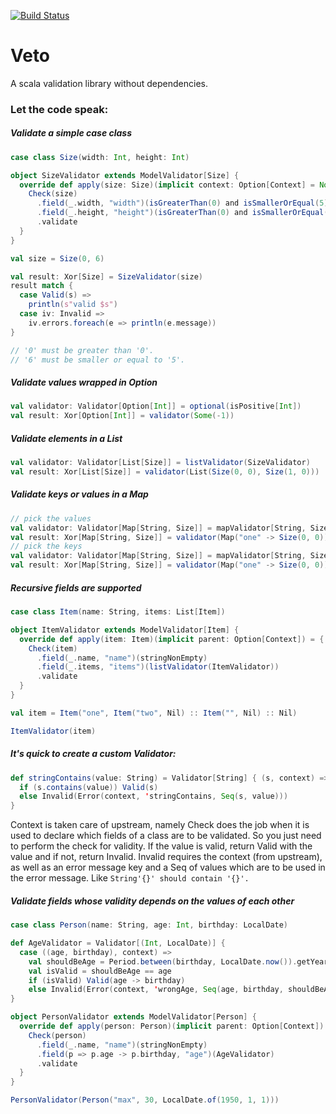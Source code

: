 [![Build Status](https://travis-ci.org/splink/veto.svg?branch=master)](https://travis-ci.org/splink/veto)

# Veto
A scala validation library without dependencies.

### Let the code speak:

##### Validate a simple case class
~~~scala
case class Size(width: Int, height: Int)

object SizeValidator extends ModelValidator[Size] {
  override def apply(size: Size)(implicit context: Option[Context] = None) = {
    Check(size)
      .field(_.width, "width")(isGreaterThan(0) and isSmallerOrEqual(5))
      .field(_.height, "height")(isGreaterThan(0) and isSmallerOrEqual(5))
      .validate
  }
}

val size = Size(0, 6)

val result: Xor[Size] = SizeValidator(size) 
result match {
  case Valid(s) =>
    println(s"valid $s")
  case iv: Invalid =>
    iv.errors.foreach(e => println(e.message))
}

// '0' must be greater than '0'.
// '6' must be smaller or equal to '5'.
~~~

##### Validate values wrapped in Option
~~~scala
val validator: Validator[Option[Int]] = optional(isPositive[Int])
val result: Xor[Option[Int]] = validator(Some(-1))
~~~

##### Validate elements in a List
~~~scala
val validator: Validator[List[Size]] = listValidator(SizeValidator)
val result: Xor[List[Size]] = validator(List(Size(0, 0), Size(1, 0)))
~~~

##### Validate keys or values in a Map
~~~scala
// pick the values
val validator: Validator[Map[String, Size]] = mapValidator[String, Size](tuple2Value(stringContains("one")))
val result: Xor[Map[String, Size]] = validator(Map("one" -> Size(0, 0)))
// pick the keys
val validator: Validator[Map[String, Size]] = mapValidator[String, Size](tuple2Key(stringContains("one")))
val result: Xor[Map[String, Size]] = validator(Map("one" -> Size(0, 0)))

~~~

##### Recursive fields are supported
~~~scala
case class Item(name: String, items: List[Item])

object ItemValidator extends ModelValidator[Item] {
  override def apply(item: Item)(implicit parent: Option[Context]) = {
    Check(item)
      .field(_.name, "name")(stringNonEmpty)
      .field(_.items, "items")(listValidator(ItemValidator))
      .validate
  }
}

val item = Item("one", Item("two", Nil) :: Item("", Nil) :: Nil)

ItemValidator(item)
~~~

##### It's quick to create a custom Validator:
~~~scala
def stringContains(value: String) = Validator[String] { (s, context) =>
  if (s.contains(value)) Valid(s)
  else Invalid(Error(context, 'stringContains, Seq(s, value)))
}
~~~
Context is taken care of upstream, namely Check does the job when it is used to declare which fields of a class are to be validated.
So you just need to perform the check for validity. If the value is valid, return Valid with the value and if not, return Invalid. 
Invalid requires the context (from upstream), as well as an error message key and a Seq of values which are to be used in the error message.
Like ```String'{}' should contain '{}'.``` 


##### Validate fields whose validity depends on the values of each other
~~~scala
case class Person(name: String, age: Int, birthday: LocalDate)

def AgeValidator = Validator[(Int, LocalDate)] {
  case ((age, birthday), context) =>
    val shouldBeAge = Period.between(birthday, LocalDate.now()).getYears
    val isValid = shouldBeAge == age
    if (isValid) Valid(age -> birthday)
    else Invalid(Error(context, 'wrongAge, Seq(age, birthday, shouldBeAge)))
}

object PersonValidator extends ModelValidator[Person] {
  override def apply(person: Person)(implicit parent: Option[Context]) = {
    Check(person)
      .field(_.name, "name")(stringNonEmpty)
      .field(p => p.age -> p.birthday, "age")(AgeValidator)
      .validate
  }
}

PersonValidator(Person("max", 30, LocalDate.of(1950, 1, 1)))
~~~
